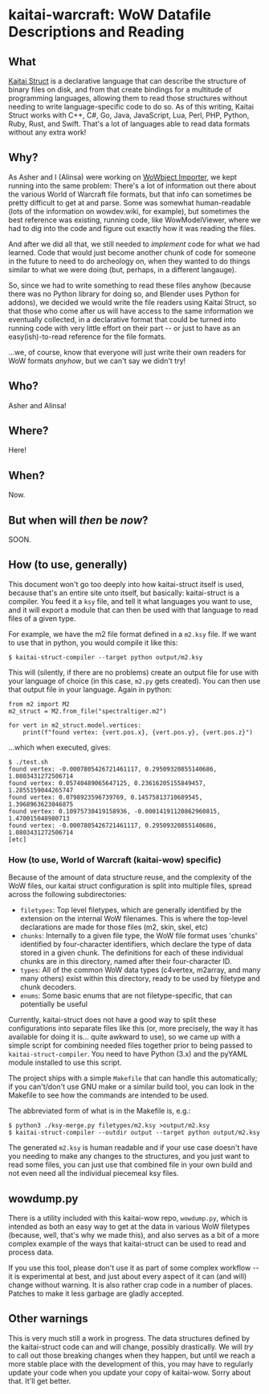 # kaitai-warcraft: WoW Datafile Descriptions and Reading

## What

[Kaitai Struct](https://github.com/kaitai-io/kaitai_struct) is a declarative language that can describe the structure of binary files on disk, and from that create bindings for a multitude of programming languages, allowing them to read those structures without needing to write language-specific code to do so. As of this writing, Kaitai Struct works with C++, C#, Go, Java, JavaScript, Lua, Perl, PHP, Python, Ruby, Rust, and Swift. That's a lot of languages able to read data formats without any extra work!


## Why?

As Asher and I (Alinsa) were working on [WoWbject Importer](https://github.com/ThatAsherGuy/WoWbjectImporter), we kept running into the same problem: There's a lot of information out there about the various World of Warcraft file formats, but that info can sometimes be pretty difficult to get at and parse. Some was somewhat human-readable (lots of the information on wowdev.wiki, for example), but sometimes the best reference was existing, running code, like WowModelViewer, where we had to dig into the code and figure out exactly how it was reading the files.

And after we did all that, we still needed to *implement* code for what we had learned. Code that would just become another chunk of code for someone in the future to need to do archeology on, when they wanted to do things similar to what we were doing (but, perhaps, in a different langauge).

So, since we had to write something to read these files anyhow (because there was no Python library for doing so, and Blender uses Python for addons), we decided we would write the file readers using Kaitai Struct, so that those who come after us will have access to the same information we eventually collected, in a declarative format that could be turned into running code with very little effort on their part -- or just to have as an easy(ish)-to-read reference for the file formats.

...we, of course, know that everyone will just write their own readers for WoW formats *anyhow*, but we can't say we didn't try!


## Who?

Asher and Alinsa!


## Where?

Here!


## When?

Now.


## But when will *then* be *now*?

SOON.


## How (to use, generally)

This document won't go too deeply into how kaitai-struct itself is used, because that's an entire site unto itself, but basically: kaitai-struct is a compiler. You feed it a `ksy` file, and tell it what languages you want to use, and it will export a module that can then be used with that language to read files of a given type.

For example, we have the m2 file format defined in a `m2.ksy` file. If we want to use that in python, you would compile it like this:
```
$ kaitai-struct-compiler --target python output/m2.ksy
```
This will (silently, if there are no problems) create an output file for use with your language of choice (in this case, `m2.py` gets created). You can then use that output file in your language. Again in python:
```
from m2 import M2
m2_struct = M2.from_file("spectraltiger.m2")

for vert in m2_struct.model.vertices:
    print(f"found vertex: {vert.pos.x}, {vert.pos.y}, {vert.pos.z}")
```

...which when executed, gives:
```
$ ./test.sh
found vertex: -0.0007805426721461117, 0.29509320855140686, 1.0803431272506714
found vertex: 0.05740489065647125, 0.23616205155849457, 1.2855159044265747
found vertex: 0.0798923596739769, 0.14575813710689545, 1.3968963623046875
found vertex: 0.10975730419158936, -0.00014191120862960815, 1.470015048980713
found vertex: -0.0007805426721461117, 0.29509320855140686, 1.0803431272506714
[etc]
```


### How (to use, World of Warcraft (kaitai-wow) specific)

Because of the amount of data structure reuse, and the complexity of the WoW files, our kaitai struct configuration is split into multiple files, spread across the following subdirectories:

* `filetypes`: Top level filetypes, which are generally identified by the extension on the internal WoW filenames. This is where the top-level declarations are made for those files (m2, skin, skel, etc)
* `chunks`: Internally to a given file type, the WoW file format uses 'chunks' identified by four-character identifiers, which declare the type of data stored in a given chunk. The definitions for each of these individual chunks are in this directory, named after their four-character ID.
* `types`: All of the common WoW data types (c4vertex, m2array, and many many others) exist within this directory, ready to be used by filetype and chunk decoders.
* `enums`: Some basic enums that are not filetype-specific, that can potentially be useful

Currently, kaitai-struct does not have a good way to split these configurations into separate files like this (or, more precisely, the way it has available for doing it is... quite awkward to use), so we came up with a simple script for combining needed files together prior to being passed to `kaitai-struct-compiler`. You need to have Python (3.x) and the pyYAML module installed to use this script.

The project ships with a simple `Makefile` that can handle this automatically; if you can't/don't use GNU make or a similar build tool, you can look in the Makefile to see how the commands are intended to be used.

The abbreviated form of what is in the Makefile is, e.g.:
```
$ python3 ./ksy-merge.py filetypes/m2.ksy >output/m2.ksy
$ kaitai-struct-compiler --outdir output --target python output/m2.ksy
```

The generated `m2.ksy` is human readable and if your use case doesn't have you needing to make any changes to the structures, and you just want to read some files, you can just use that combined file in your own build and not even need all the individual piecemeal ksy files.


## wowdump.py

There is a utility included with this kaitai-wow repo, `wowdump.py`, which is intended as both an easy way to get at the data in various WoW filetypes (because, well, that's why we made this), and also serves as a bit of a more complex example of the ways that kaitai-struct can be used to read and process data.

If you use this tool, please don't use it as part of some complex workflow -- it is experimental at best, and just about every aspect of it can (and will) change without warning. It is also rather crap code in a number of places. Patches to make it less garbage are gladly accepted.


## Other warnings

This is very much still a work in progress. The data structures defined by the kaitai-struct code can and will change, possibly drastically. We will *try* to call out those breaking changes when they happen, but until we reach a more stable place with the development of this, you may have to regularly update your code when you update your copy of kaitai-wow. Sorry about that. It'll get better.
